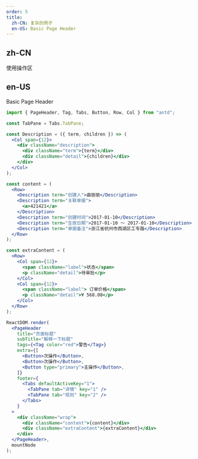 ```yaml
---
order: 5
title:
  zh-CN: 复杂的例子
  en-US: Basic Page Header
---
```


## zh-CN

使用操作区

## en-US

Basic Page Header

```jsx
import { PageHeader, Tag, Tabs, Button, Row, Col } from "antd";

const TabPane = Tabs.TabPane;

const Description = ({ term, children }) => (
  <Col span={12}>
    <div className="description">
      <div className="term">{term}</div>
      <div className="detail">{children}</div>
    </div>
  </Col>
);

const content = (
  <Row>
    <Description term="创建人">曲丽丽</Description>
    <Description term="关联单据">
      <a>421421</a>
    </Description>
    <Description term="创建时间">2017-01-10</Description>
    <Description term="生效日期">2017-01-10 ～ 2017-01-10</Description>
    <Description term="单据备注">浙江省杭州市西湖区工专路</Description>
  </Row>
);

const extraContent = (
  <Row>
    <Col span={12}>
      <span className="label">状态</span>
      <p className="detail">待审批</p>
    </Col>
    <Col span={12}>
      <span className="label"> 订单价格</span>
      <p className="detail">¥ 568.08</p>
    </Col>
  </Row>
);

ReactDOM.render(
  <PageHeader
    title="页面标题"
    subTitle="解释一下标题"
    tags={<Tag color="red">警告</Tag>}
    extra={[
      <Button>次操作</Button>,
      <Button>次操作</Button>,
      <Button type="primary">主操作</Button>,
    ]}
    footer={
      <Tabs defaultActiveKey="1">
        <TabPane tab="详情" key="1" />
        <TabPane tab="规则" key="2" />
      </Tabs>
    }
  >
    <div className="wrap">
      <div className="content">{content}</div>
      <div className="extraContent">{extraContent}</div>
    </div>
  </PageHeader>,
  mountNode
);

```

<style>
.content .description {
	display: table;
}
.description .term {
	display: table-cell;
	margin-right: 8px;
	padding-bottom: 8px;
	white-space: nowrap;
	line-height: 20px;
}
.description .term:after {
	position: relative;
	top: -0.5px;
	margin: 0 8px 0 2px;
	content: ":";
}
.description .detail {
	display: table-cell;
	padding-bottom: 8px;
	width: 100%;
	line-height: 20px;
}
.extraContent .label{
  font-size: 14px;
  color: rgba(0,0,0,0.45);
  line-height: 22px;
}
.extraContent .label{
  font-size: 14px;
  color: rgba(0,0,0,0.45);
  line-height: 22px;
}
.extraContent .detail{
  font-size: 20px;
  color: rgba(0,0,0,0.85);
  line-height: 28px;
}
</style>